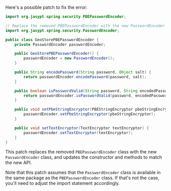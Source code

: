 Here's a possible patch to fix the error:
```java
import org.jasypt.spring.security.PBEPasswordEncoder;

// Replace the removed PBEPasswordEncoder with the new PasswordEncoder
import org.jasypt.spring.security.PasswordEncoder;

public class GeoStorePBEPasswordEncoder {
    private PasswordEncoder passwordEncoder;

    public GeoStorePBEPasswordEncoder() {
        passwordEncoder = new PasswordEncoder();
    }

    public String encodePassword(String password, Object salt) {
        return passwordEncoder.encodePassword(password, salt);
    }

    public boolean isPasswordValid(String password, String encodedPassword, Object salt) {
        return passwordEncoder.isPasswordValid(password, encodedPassword, salt);
    }

    public void setPbeStringEncryptor(PBEStringEncryptor pbeStringEncryptor) {
        passwordEncoder.setPbeStringEncryptor(pbeStringEncryptor);
    }

    public void setTextEncryptor(TextEncryptor textEncryptor) {
        passwordEncoder.setTextEncryptor(textEncryptor);
    }
}
```
This patch replaces the removed `PBEPasswordEncoder` class with the new `PasswordEncoder` class, and updates the constructor and methods to match the new API.

Note that this patch assumes that the `PasswordEncoder` class is available in the same package as the `PBEPasswordEncoder` class. If that's not the case, you'll need to adjust the import statement accordingly.